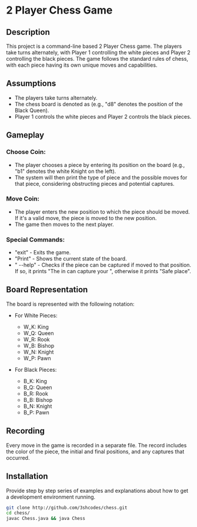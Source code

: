 # 2 Player Chess Game

## Description
This project is a command-line based 2 Player Chess game. The players take turns alternately, with Player 1 controlling the white pieces and Player 2 controlling the black pieces. The game follows the standard rules of chess, with each piece having its own unique moves and capabilities.

## Assumptions
- The players take turns alternately.
- The chess board is denoted as <Num><Alphabet> (e.g., "d8" denotes the position of the Black Queen).
- Player 1 controls the white pieces and Player 2 controls the black pieces.

## Gameplay
### Choose Coin:
- The player chooses a piece by entering its position on the board (e.g., "b1" denotes the white Knight on the left).
- The system will then print the type of piece and the possible moves for that piece, considering obstructing pieces and potential captures.

### Move Coin:
- The player enters the new position to which the piece should be moved. If it's a valid move, the piece is moved to the new position.
- The game then moves to the next player.

### Special Commands:
- "exit" - Exits the game.
- "Print" - Shows the current state of the board.
- "<Position> --help" - Checks if the piece can be captured if moved to that position. If so, it prints "The <Coin> in <position> can capture your <coin>", otherwise it prints "Safe place".

## Board Representation
The board is represented with the following notation:

- For White Pieces:
  - W_K: King
  - W_Q: Queen
  - W_R: Rook
  - W_B: Bishop
  - W_N: Knight
  - W_P: Pawn

- For Black Pieces:
  - B_K: King
  - B_Q: Queen
  - B_R: Rook
  - B_B: Bishop
  - B_N: Knight
  - B_P: Pawn

## Recording
Every move in the game is recorded in a separate file. The record includes the color of the piece, the initial and final positions, and any captures that occurred.

## Installation
Provide step by step series of examples and explanations about how to get a development environment running.

```bash
git clone http://github.com/3shcodes/chess.git
cd chess/
javac Chess.java && java Chess
```
